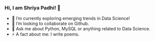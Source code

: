 ### Hi, I am Shriya Padhi! 👋

- 🌱 I’m currently exploring emerging trends in Data Science!
- 👯 I’m looking to collaborate on Github.
- 💬 Ask me about Python, MySQL or anything related to Data Science.
- ⚡ A fact about me: I write poems.

